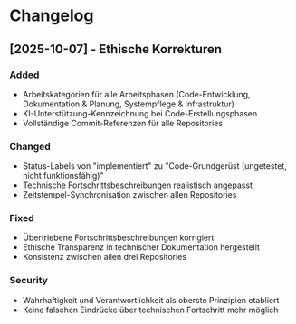 # Changelog

## [2025-10-07] - Ethische Korrekturen

### Added
- Arbeitskategorien für alle Arbeitsphasen (Code-Entwicklung, Dokumentation & Planung, Systempflege & Infrastruktur)
- KI-Unterstützung-Kennzeichnung bei Code-Erstellungsphasen
- Vollständige Commit-Referenzen für alle Repositories

### Changed
- Status-Labels von "implementiert" zu "Code-Grundgerüst (ungetestet, nicht funktionsfähig)"
- Technische Fortschrittsbeschreibungen realistisch angepasst
- Zeitstempel-Synchronisation zwischen allen Repositories

### Fixed
- Übertriebene Fortschrittsbeschreibungen korrigiert
- Ethische Transparenz in technischer Dokumentation hergestellt
- Konsistenz zwischen allen drei Repositories

### Security
- Wahrhaftigkeit und Verantwortlichkeit als oberste Prinzipien etabliert
- Keine falschen Eindrücke über technischen Fortschritt mehr möglich